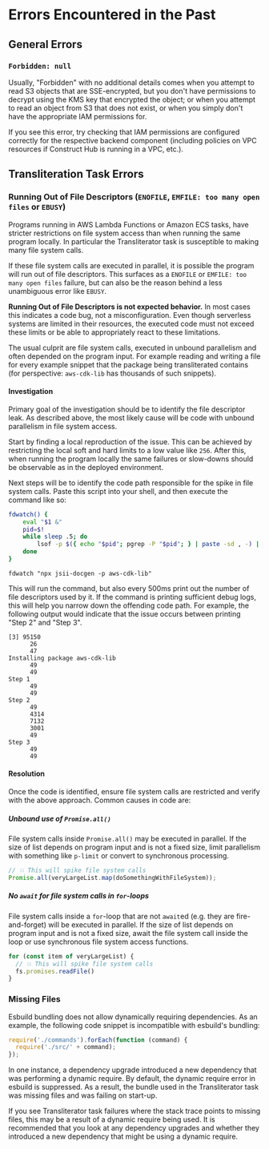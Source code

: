 # Errors Encountered in the Past

## General Errors

### `Forbidden: null`

Usually, "Forbidden" with no additional details comes when you attempt to read
S3 objects that are SSE-encrypted, but you don't have permissions to decrypt
using the KMS key that encrypted the object; or when you attempt to read an
object from S3 that does not exist, or when you simply don't have the
appropriate IAM permissions for.

If you see this error, try checking that IAM permissions are configured
correctly for the respective backend component (including policies on VPC
resources if Construct Hub is running in a VPC, etc.).

## Transliteration Task Errors

### Running Out of File Descriptors (`ENOFILE`, `EMFILE: too many open files` or `EBUSY`)

Programs running in AWS Lambda Functions or Amazon ECS tasks, have stricter restrictions on file system access than when running the same program locally.
In particular the Transliterator task is susceptible to making many file system calls.

If these file system calls are executed in parallel, it is possible the program will run out of file descriptors.
This surfaces as a `ENOFILE` or `EMFILE: too many open files` failure, but can also be the reason behind a less unambiguous error like `EBUSY`.

**Running Out of File Descriptors is not expected behavior.**
In most cases this indicates a code bug, not a misconfiguration.
Even though serverless systems are limited in their resources, the executed code must not exceed these limits or be able to appropriately react to these limitations.

The usual culprit are file system calls, executed in unbound parallelism and often depended on the program input.
For example reading and writing a file for every example snippet that the package being transliterated contains (for perspective: `aws-cdk-lib` has thousands of such snippets).

#### Investigation

Primary goal of the investigation should be to identify the file descriptor leak.
As described above, the most likely cause will be code with unbound parallelism in file system access.

Start by finding a local reproduction of the issue.
This can be achieved by restricting the local soft and hard limits to a low value like `256`.
After this, when running the program locally the same failures or slow-downs should be observable as in the deployed environment.

Next steps will be to identify the code path responsible for the spike in file system calls.
Paste this script into your shell, and then execute the command like so:

```bash
fdwatch() {
    eval "$1 &"
    pid=$!
    while sleep .5; do
        lsof -p $({ echo "$pid"; pgrep -P "$pid"; } | paste -sd , -) | grep -v " txt " | wc -l;
    done
}
```

```console
fdwatch "npx jsii-docgen -p aws-cdk-lib"
```

This will run the command, but also every 500ms print out the number of file descriptors used by it.
If the command is printing sufficient debug logs, this will help you narrow down the offending code path.
For example, the following output would indicate that the issue occurs between printing "Step 2" and "Step 3".

```console
[3] 95150
      26
      47
Installing package aws-cdk-lib
      49
      49
Step 1
      49
      49
Step 2
      49
      4314
      7132
      3001
      49
Step 3
      49
      49
```

#### Resolution

Once the code is identified, ensure file system calls are restricted and verify with the above approach.
Common causes in code are:

##### Unbound use of `Promise.all()`

File system calls inside `Promise.all()` may be executed in parallel.
If the size of list depends on program input and is not a fixed size,
limit parallelism with something like `p-limit` or convert to synchronous processing.

```ts
// 💥 This will spike file system calls
Promise.all(veryLargeList.map(doSomethingWithFileSystem));
```

##### No `await` for file system calls in `for`-loops

File system calls inside a `for`-loop that are not `await`ed (e.g. they are fire-and-forget) will be executed in parallel.
If the size of list depends on program input and is not a fixed size,
await the file system call inside the loop or use synchronous file system access functions.

```ts
for (const item of veryLargeList) {
  // 💥 This will spike file system calls
  fs.promises.readFile()
}
```

### Missing Files

Esbuild bundling does not allow dynamically requiring dependencies. As an example,
the following code snippet is incompatible with esbuild's bundling:

```ts
require('./commands').forEach(function (command) { 
  require('./src/' + command);
});
```

In one instance, a dependency upgrade introduced a new dependency that was performing
a dynamic require. By default, the dynamic require error in esbuild is suppressed.
As a result, the bundle used in the Transliterator task was missing files and was
failing on start-up.

If you see Transliterator task failures where the stack trace points to missing files,
this may be a result of a dynamic require being used. It is recommended that you
look at any dependency upgrades and whether they introduced a new dependency that
might be using a dynamic require.
